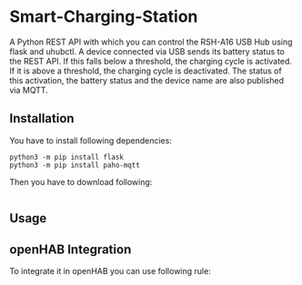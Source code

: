 # Smart-Charging-Station
A Python REST API with which you can control the RSH-A16 USB Hub using flask and uhubctl. A device connected via USB sends its battery status to the REST API. If this falls below a threshold, the charging cycle is activated. If it is above a threshold, the charging cycle is deactivated. The status of this activation, the battery status and the device name are also published via MQTT.

## Installation

You have to install following dependencies:

```
python3 -m pip install flask
python3 -m pip install paho-mqtt
```

Then you have to download following:

```

```

## Usage



## openHAB Integration

To integrate it in openHAB you can use following rule:

```

```
